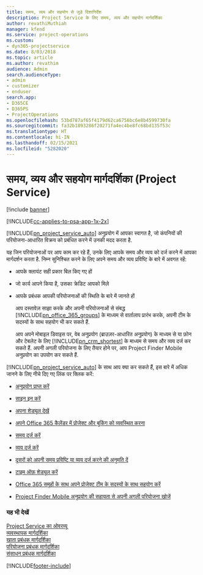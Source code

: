 ```yaml
---
title: समय, व्यय और सहयोग से जुड़े दिशानिर्देश
description: Project Service के लिए समय, व्यय और सहयोग मार्गदर्शिका
author: revathiMuthiah
manager: kfend
ms.service: project-operations
ms.custom:
- dyn365-projectservice
ms.date: 8/03/2018
ms.topic: article
ms.author: revathim
audience: Admin
search.audienceType:
- admin
- customizer
- enduser
search.app:
- D365CE
- D365PS
- ProjectOperations
ms.openlocfilehash: 53bd787af65f4179d62ca6756bc6e8b4599730fa
ms.sourcegitcommit: fa32b1893286f20271fa4ec4be8fc68bd135f53c
ms.translationtype: HT
ms.contentlocale: hi-IN
ms.lasthandoff: 02/15/2021
ms.locfileid: "5282020"
---
```

# <a name="time-expense-and-collaboration-guide-project-service"></a>समय, व्यय और सहयोग मार्गदर्शिका (Project Service)

[!include [banner](../includes/psa-now-project-operations.md)]

[!INCLUDE[cc-applies-to-psa-app-1x-2x](../includes/cc-applies-to-psa-app-1x-2x.md)]

[!INCLUDE[pn_project_service_auto](../includes/pn-project-service-auto.md)] अनुप्रयोग में आपका स्वागत है, जो कंपनियों की परियोजना-आधारित विक्रय को प्रबंधित करने में उनकी मदद करता है. 
  
 यह जिन परियोजनाओं पर आप काम कर रहे हैं, उनके लिए आपके समय और व्यय को दर्ज करने में आपका मार्गदर्शन करता है. निम्न सुनिश्चित करने के लिए अपने समय और व्यय प्रविष्टि के बारे में अवगत रहें:  
  
- आपके क्लायंट सही प्रकार बिल किए गए हों  
  
- जो कार्य आपने किया है, उसका क्रेडिट आपको मिले  
  
- आपके प्रबंधक आपकी परियोजनाओं की स्थिति के बारे में जानते हों  
  
  आप दस्तावेज़ साझा करके और अपनी परियोजनाओं से संबद्ध [!INCLUDE[pn_office_365_groups](../includes/pn-office-365-groups.md)] के माध्यम से वार्तालाप प्रारंभ करके, अपनी टीम के सदस्यों के साथ सहयोग भी कर सकते हैं.  
  
  आप अपने मोबाइल डिवाइस पर, वेब अनुप्रयोग (ब्राउज़र-आधारित अनुप्रयोग) के माध्यम से या फ़ोन और टेबलेट के लिए [!INCLUDE[pn_crm_shortest](../includes/pn-crm-shortest.md)] के माध्यम से समय और व्यय दर्ज कर सकते हैं. अपनी अगली परियोजना के लिए तैयार होने पर, आप Project Finder Mobile अनुप्रयोग का उपयोग कर सकते हैं.  
  
[!INCLUDE[pn_project_service_auto](../includes/pn-project-service-auto.md)] के साथ आप क्या कर सकते हैं, इस बारे में अधिक जानने के लिए नीचे दिए गए लिंक पर क्लिक करें:  
  
-   [अनुप्रयोग प्राप्त करें](../psa/get-apps.md)  
  
-   [साइन इन करें](../psa/sign-in.md)  
  
-   [अपना शेड्यूल देखें](../psa/view-schedule.md)  
  
-   [अपने Office 365 कैलेंडर में प्रोजेक्ट और बुकिंग को व्यवस्थित करना](../psa/manage-project-bookings-office-365-calendar.md)  
  
-   [समय दर्ज करें](../psa/enter-time.md)  
  
-   [व्यय दर्ज करें](../psa/enter-expenses.md)  
  
-   [दूसरों को अपनी समय प्रविष्टि या व्यय दर्ज करने की अनुमति दें](../psa/allow-someone-else-enter-time-entry-expense.md)  
  
-   [टाइम ऑफ़ शेड्यूल करें](../psa/schedule-time-off.md)  
  
-   [Office 365 समूहों के साथ अपने प्रोजेक्ट टीम के सदस्यों के साथ सहयोग करें](../psa/collaborate-project-team-members-office-365-groups.md)  
  
-   [Project Finder Mobile अनुप्रयोग की सहायता से अपनी अगली परियोजना खोजें](../psa/find-next-project-finder-mobile-app.md)  
  
### <a name="see-also"></a>यह भी देखें  
 [Project Service का ओवरव्यू](../psa/overview.md)   
 [व्यवस्थापक मार्गदर्शिका](../psa/admin-guide.md)   
 [खाता प्रबंधक मार्गदर्शिका](../psa/account-manager-guide.md)   
 [परियोजना प्रबंधक मार्गदर्शिका](../psa/project-manager-guide.md)   
 [संसाधन प्रबंधक मार्गदर्शिका](../psa/resource-manager-guide.md)   


[!INCLUDE[footer-include](../includes/footer-banner.md)]
